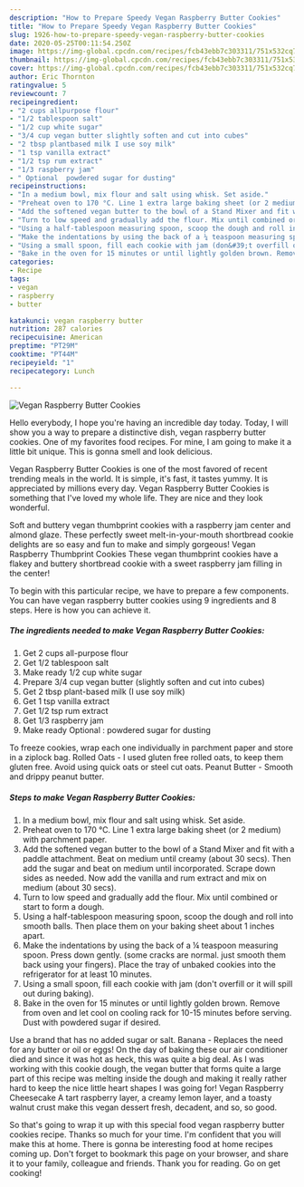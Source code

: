 ```yaml
---
description: "How to Prepare Speedy Vegan Raspberry Butter Cookies"
title: "How to Prepare Speedy Vegan Raspberry Butter Cookies"
slug: 1926-how-to-prepare-speedy-vegan-raspberry-butter-cookies
date: 2020-05-25T00:11:54.250Z
image: https://img-global.cpcdn.com/recipes/fcb43ebb7c303311/751x532cq70/vegan-raspberry-butter-cookies-recipe-main-photo.jpg
thumbnail: https://img-global.cpcdn.com/recipes/fcb43ebb7c303311/751x532cq70/vegan-raspberry-butter-cookies-recipe-main-photo.jpg
cover: https://img-global.cpcdn.com/recipes/fcb43ebb7c303311/751x532cq70/vegan-raspberry-butter-cookies-recipe-main-photo.jpg
author: Eric Thornton
ratingvalue: 5
reviewcount: 7
recipeingredient:
- "2 cups allpurpose flour"
- "1/2 tablespoon salt"
- "1/2 cup white sugar"
- "3/4 cup vegan butter slightly soften and cut into cubes"
- "2 tbsp plantbased milk I use soy milk"
- "1 tsp vanilla extract"
- "1/2 tsp rum extract"
- "1/3 raspberry jam"
- " Optional  powdered sugar for dusting"
recipeinstructions:
- "In a medium bowl, mix flour and salt using whisk. Set aside."
- "Preheat oven to 170 °C. Line 1 extra large baking sheet (or 2 medium) with parchment paper."
- "Add the softened vegan butter to the bowl of a Stand Mixer and fit with a paddle attachment. Beat on medium until creamy (about 30 secs). Then add the sugar and beat on medium until incorporated. Scrape down sides as needed. Now add the vanilla and rum extract and mix on medium (about 30 secs)."
- "Turn to low speed and gradually add the flour. Mix until combined or start to form a dough."
- "Using a half-tablespoon measuring spoon, scoop the dough and roll into smooth balls. Then place them on your baking sheet about 1 inches apart."
- "Make the indentations by using the back of a ¼ teaspoon measuring spoon. Press down gently. (some cracks are normal. just smooth them back using your fingers). Place the tray of unbaked cookies into the refrigerator for at least 10 minutes."
- "Using a small spoon, fill each cookie with jam (don&#39;t overfill or it will spill out during baking)."
- "Bake in the oven for 15 minutes or until lightly golden brown. Remove from oven and let cool on cooling rack for 10-15 minutes before serving. Dust with powdered sugar if desired."
categories:
- Recipe
tags:
- vegan
- raspberry
- butter

katakunci: vegan raspberry butter 
nutrition: 287 calories
recipecuisine: American
preptime: "PT29M"
cooktime: "PT44M"
recipeyield: "1"
recipecategory: Lunch

---
```



![Vegan Raspberry Butter Cookies](https://img-global.cpcdn.com/recipes/fcb43ebb7c303311/751x532cq70/vegan-raspberry-butter-cookies-recipe-main-photo.jpg)

Hello everybody, I hope you're having an incredible day today. Today, I will show you a way to prepare a distinctive dish, vegan raspberry butter cookies. One of my favorites food recipes. For mine, I am going to make it a little bit unique. This is gonna smell and look delicious.

Vegan Raspberry Butter Cookies is one of the most favored of recent trending meals in the world. It is simple, it's fast, it tastes yummy. It is appreciated by millions every day. Vegan Raspberry Butter Cookies is something that I've loved my whole life. They are nice and they look wonderful.

Soft and buttery vegan thumbprint cookies with a raspberry jam center and almond glaze. These perfectly sweet melt-in-your-mouth shortbread cookie delights are so easy and fun to make and simply gorgeous! Vegan Raspberry Thumbprint Cookies These vegan thumbprint cookies have a flakey and buttery shortbread cookie with a sweet raspberry jam filling in the center!


To begin with this particular recipe, we have to prepare a few components. You can have vegan raspberry butter cookies using 9 ingredients and 8 steps. Here is how you can achieve it.

<!--inarticleads1-->

##### The ingredients needed to make Vegan Raspberry Butter Cookies:

1. Get 2 cups all-purpose flour
1. Get 1/2 tablespoon salt
1. Make ready 1/2 cup white sugar
1. Prepare 3/4 cup vegan butter (slightly soften and cut into cubes)
1. Get 2 tbsp plant-based milk (I use soy milk)
1. Get 1 tsp vanilla extract
1. Get 1/2 tsp rum extract
1. Get 1/3 raspberry jam
1. Make ready  Optional : powdered sugar for dusting


To freeze cookies, wrap each one individually in parchment paper and store in a ziplock bag. Rolled Oats - I used gluten free rolled oats, to keep them gluten free. Avoid using quick oats or steel cut oats. Peanut Butter - Smooth and drippy peanut butter. 

<!--inarticleads2-->

##### Steps to make Vegan Raspberry Butter Cookies:

1. In a medium bowl, mix flour and salt using whisk. Set aside.
1. Preheat oven to 170 °C. Line 1 extra large baking sheet (or 2 medium) with parchment paper.
1. Add the softened vegan butter to the bowl of a Stand Mixer and fit with a paddle attachment. Beat on medium until creamy (about 30 secs). Then add the sugar and beat on medium until incorporated. Scrape down sides as needed. Now add the vanilla and rum extract and mix on medium (about 30 secs).
1. Turn to low speed and gradually add the flour. Mix until combined or start to form a dough.
1. Using a half-tablespoon measuring spoon, scoop the dough and roll into smooth balls. Then place them on your baking sheet about 1 inches apart.
1. Make the indentations by using the back of a ¼ teaspoon measuring spoon. Press down gently. (some cracks are normal. just smooth them back using your fingers). Place the tray of unbaked cookies into the refrigerator for at least 10 minutes.
1. Using a small spoon, fill each cookie with jam (don&#39;t overfill or it will spill out during baking).
1. Bake in the oven for 15 minutes or until lightly golden brown. Remove from oven and let cool on cooling rack for 10-15 minutes before serving. Dust with powdered sugar if desired.


Use a brand that has no added sugar or salt. Banana - Replaces the need for any butter or oil or eggs! On the day of baking these our air conditioner died and since it was hot as heck, this was quite a big deal. As I was working with this cookie dough, the vegan butter that forms quite a large part of this recipe was melting inside the dough and making it really rather hard to keep the nice little heart shapes I was going for! Vegan Raspberry Cheesecake A tart raspberry layer, a creamy lemon layer, and a toasty walnut crust make this vegan dessert fresh, decadent, and so, so good. 

So that's going to wrap it up with this special food vegan raspberry butter cookies recipe. Thanks so much for your time. I'm confident that you will make this at home. There is gonna be interesting food at home recipes coming up. Don't forget to bookmark this page on your browser, and share it to your family, colleague and friends. Thank you for reading. Go on get cooking!
